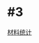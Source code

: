 # #3

[材料统计](#3%20b1b06812a0bd49be851707598381f3b3/%E6%9D%90%E6%96%99%E7%BB%9F%E8%AE%A1%20b72e9376d7a64fc6a75454902609766b.csv)